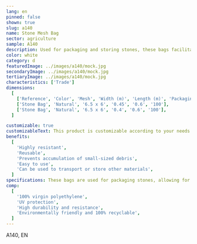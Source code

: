 ```yaml
---
lang: en
pinned: false
shown: true
slug: a140
name: Stone Mesh Bag
sector: agriculture
sample: A140
description: Used for packaging and storing stones, these bags facilitate their storage and allow for easy visibility.
color: white
category: d
featuredImage: ../images/a140/mock.jpg
secondaryImage: ../images/a140/mock.jpg
tertiaryImage: ../images/a140/mock.jpg
characteristics: ['Trade']
dimensions:
  [
    ['Reference', 'Color', 'Mesh', 'Width (m)', 'Length (m)', 'Packaging (pcs)'],
    ['Stone Bag', 'Natural', '6.5 x 6', '0.45', '0.6', '100'],
    ['Stone Bag', 'Natural', '6.5 x 6', '0.4', '0.6', '100'],
  ]

customizable: true
customizableText: This product is customizable according to your needs. Contact us for more information.
benefits:
  [
    'Highly resistant',
    'Reusable',
    'Prevents accumulation of small-sized debris',
    'Easy to use',
    'Can be used to transport or store other materials',
  ]
specifications: These bags are used for packaging stones, allowing for better visibility of the product.
comp:
  [
    '100% virgin polyethylene',
    'UV protection',
    'High durability and resistance',
    'Environmentally friendly and 100% recyclable',
  ]
---
```


A140, EN

